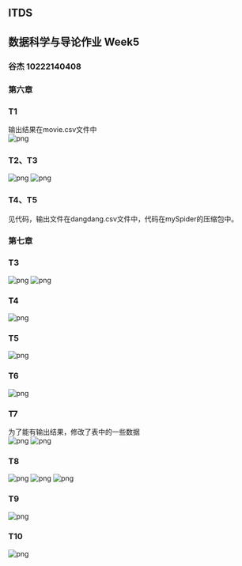 ## ITDS
## 数据科学与导论作业 Week5
### 谷杰 10222140408
### 第六章
### T1
输出结果在movie.csv文件中\
![png](https://raw.githubusercontent.com/GUJIEJASON/ITDS/Week5/Week5/1.png)
### T2、T3
![png](https://raw.githubusercontent.com/GUJIEJASON/ITDS/Week5/Week5/2.png)
![png](https://raw.githubusercontent.com/GUJIEJASON/ITDS/Week5/Week5/3.png)
### T4、T5
见代码，输出文件在dangdang.csv文件中，代码在mySpider的压缩包中。
### 第七章
### T3
![png](https://raw.githubusercontent.com/GUJIEJASON/ITDS/Week5/Week5/4.png)
![png](https://raw.githubusercontent.com/GUJIEJASON/ITDS/Week5/Week5/5.png)
### T4
![png](https://raw.githubusercontent.com/GUJIEJASON/ITDS/Week5/Week5/6.png)
### T5
![png](https://raw.githubusercontent.com/GUJIEJASON/ITDS/Week5/Week5/7.png)
### T6
![png](https://raw.githubusercontent.com/GUJIEJASON/ITDS/Week5/Week5/8.png)
### T7
为了能有输出结果，修改了表中的一些数据\
![png](https://raw.githubusercontent.com/GUJIEJASON/ITDS/Week5/Week5/9.png)
![png](https://raw.githubusercontent.com/GUJIEJASON/ITDS/Week5/Week5/10.png)
### T8
![png](https://raw.githubusercontent.com/GUJIEJASON/ITDS/Week5/Week5/11.png)
![png](https://raw.githubusercontent.com/GUJIEJASON/ITDS/Week5/Week5/12.png)
![png](https://raw.githubusercontent.com/GUJIEJASON/ITDS/Week5/Week5/13.png)
### T9
![png](https://raw.githubusercontent.com/GUJIEJASON/ITDS/Week5/Week5/14.png)
### T10
![png](https://raw.githubusercontent.com/GUJIEJASON/ITDS/Week5/Week5/15.png)

